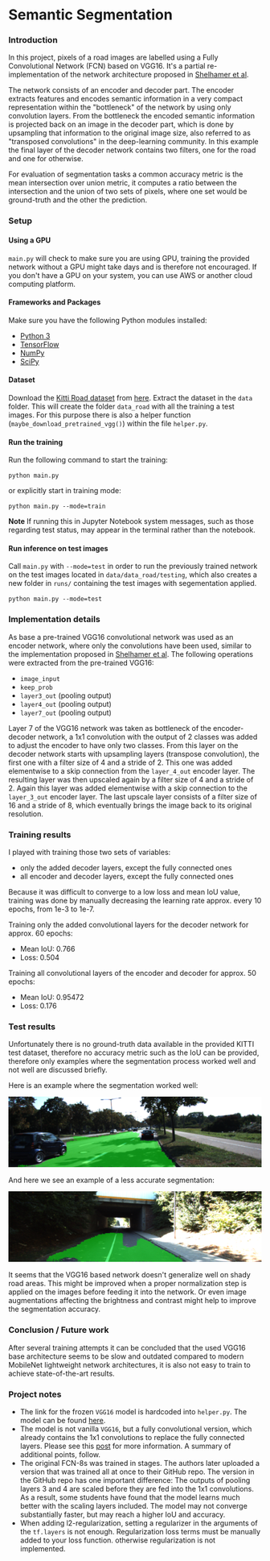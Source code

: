 # Semantic Segmentation
### Introduction
In this project, pixels of a road images are labelled using a Fully Convolutional Network (FCN) based on VGG16.
It's a partial re-implementation of the network architecture proposed in [Shelhamer et al](https://people.eecs.berkeley.edu/~jonlong/long_shelhamer_fcn.pdf).

The network consists of an encoder and decoder part. The encoder extracts features and encodes semantic information in a very compact representation within the "bottleneck" of the network by using only convolution layers. From the bottleneck the encoded semantic information is projected back on an image in the decoder part, which is done by upsampling that information to the original image size, also referred to as "transposed convolutions" in the deep-learning community.
In this example the final layer of the decoder network contains two filters, one for the road and one for otherwise. 

For evaluation of segmentation tasks a common accuracy metric is the mean intersection over union metric, it computes a ratio between the intersection and the union of two sets of pixels, where one set would be ground-truth and the other the prediction.


### Setup

#### Using a GPU
`main.py` will check to make sure you are using GPU, training the provided network without a GPU might take days and is therefore not encouraged. If you don't have a GPU on your system, you can use AWS or another cloud computing platform.

#### Frameworks and Packages
Make sure you have the following Python modules installed:
 - [Python 3](https://www.python.org/)
 - [TensorFlow](https://www.tensorflow.org/)
 - [NumPy](http://www.numpy.org/)
 - [SciPy](https://www.scipy.org/)
 
#### Dataset
Download the [Kitti Road dataset](http://www.cvlibs.net/datasets/kitti/eval_road.php) from [here](http://www.cvlibs.net/download.php?file=data_road.zip). Extract the dataset in the `data` folder.  This will create the folder `data_road` with all the training a test images.
For this purpose there is also a helper function (`maybe_download_pretrained_vgg()`) within the file `helper.py`.

#### Run the training
Run the following command to start the training:
```
python main.py 
```
or explicitly start in training mode:
```
python main.py --mode=train
```
**Note** If running this in Jupyter Notebook system messages, such as those regarding test status, may appear in the terminal rather than the notebook.
 
#### Run inference on test images
Call `main.py` with `--mode=test` in order to run the previously trained network on the test images located in `data/data_road/testing`, which also creates a new folder in `runs/` containing the test images with segementation applied.
```
python main.py --mode=test
```

### Implementation details
As base a pre-trained VGG16 convolutional network was used as an encoder network, where only the convolutions have been used, similar to the implementation proposed in [Shelhamer et al](https://people.eecs.berkeley.edu/~jonlong/long_shelhamer_fcn.pdf).
The following operations were extracted from the pre-trained VGG16:
* `image_input`
* `keep_prob`
* `layer3_out` (pooling output)
* `layer4_out` (pooling output)
* `layer7_out` (pooling output)

Layer 7 of the VGG16 network was taken as bottleneck of the encoder-decoder network, a 1x1 convolution with the output of 2 classes was added to adjust the encoder to have only two classes. 
From this layer on the decoder network starts with upsampling layers (transpose convolution), the first one with a filter size of 4 and a stride of 2.
This one was added elementwise to a skip connection from the `layer_4_out` encoder layer.
The resulting layer was then upscaled again by a filter size of 4 and a stride of 2. Again this layer was added elementwise with a skip connection to the `layer_3_out` encoder layer. The last upscale layer consists of a filter size of 16 and a stride of 8, which eventually brings the image back to its original resolution.


### Training results
I played with training those two sets of variables:
* only the added decoder layers, except the fully connected ones
* all encoder and decoder layers, except the fully connected ones

Because it was difficult to converge to a low loss and mean IoU value, training was done by manually decreasing the learning rate approx. every 10 epochs, from 1e-3 to 1e-7.

Training only the added convolutional layers for the decoder network for approx. 60 epochs:
* Mean IoU: 0.766
* Loss: 0.504

Training all convolutional layers of the encoder and decoder for approx. 50 epochs:
* Mean IoU: 0.95472
* Loss: 0.176

### Test results
Unfortunately there is no ground-truth data available in the provided KITTI test dataset, therefore no accuracy metric such as the IoU can be provided, therefore only examples where the segmentation process worked well and not well are discussed briefly.

Here is an example where the segmentation worked well:

![](imgs/umm_000023.png)


And here we see an example of a less accurate segmentation:

![](imgs/um_000092.png)

It seems that the VGG16 based network doesn't generalize well on shady road areas.
This might be improved when a proper normalization step is applied on the images before feeding it into the network.
Or even image augmentations affecting the brightness and contrast might help to improve the segmentation accuracy.

### Conclusion / Future work
After several training attempts it can be concluded that the used VGG16 base architecture seems to be slow and outdated compared to modern MobileNet lightweight network architectures, it is also not easy to train to achieve state-of-the-art results.


### Project notes
- The link for the frozen `VGG16` model is hardcoded into `helper.py`.  The model can be found [here](https://s3-us-west-1.amazonaws.com/udacity-selfdrivingcar/vgg.zip).
- The model is not vanilla `VGG16`, but a fully convolutional version, which already contains the 1x1 convolutions to replace the fully connected layers. Please see this [post](https://s3-us-west-1.amazonaws.com/udacity-selfdrivingcar/forum_archive/Semantic_Segmentation_advice.pdf) for more information.  A summary of additional points, follow. 
- The original FCN-8s was trained in stages. The authors later uploaded a version that was trained all at once to their GitHub repo.  The version in the GitHub repo has one important difference: The outputs of pooling layers 3 and 4 are scaled before they are fed into the 1x1 convolutions.  As a result, some students have found that the model learns much better with the scaling layers included. The model may not converge substantially faster, but may reach a higher IoU and accuracy. 
- When adding l2-regularization, setting a regularizer in the arguments of the `tf.layers` is not enough. Regularization loss terms must be manually added to your loss function. otherwise regularization is not implemented.
